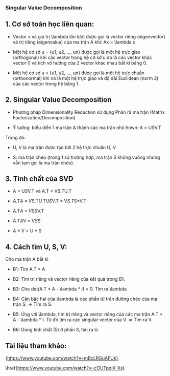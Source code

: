 ### Singular Value Decomposition

## 1. Cơ sở toán học liên quan:

* Vector x và giá trị \lambda lần lượt được gọi là vector riêng (eigenvector) và trị riêng (eigenvalue) của ma trận A khi: Ax = \lambda x

* Một hệ cơ sở u = {u1, u2, ..., un} được gọi là một hệ trực giao (orthogonal) khi các vector trong hệ cơ sở u đó là các vector khác vector 0 và tích vô hướng của 2 vector khác nhau bất kì bằng 0. 

* Một hệ cơ sở u = {u1, u2, ..., un} được gọi là một hệ trực chuẩn (orthonormal) khi nó là một hệ trực giao và độ dài Euclidean (norm 2) của các vector trong hệ bằng 1. 

## 2. Singular Value Decomposition 

* Phương pháp Dimensionality Reduction sử dụng Phân rã ma trận (Matrix Factorization/Decomposition)

* Ý tưởng: biểu diễn 1 ma trận A thành các ma trận nhỏ hown: A = U*S*V.T 

Trong đó:

* U, V là ma trận được tạo bởi 2 hệ trực chuẩn U, V.

* S: ma trận chéo (trong 1 số trường hợp, ma trận S không vuông nhưng vẫn tạm gọi là ma trận chéo).

## 3. Tính chất của SVD 

* A = U*S*V.T và A.T = V*S.T*U.T

* A.T*A = V*S.T*U.T*U*S*V.T = V*S.T*S*V.T

* A.T*A = V*S*S*V.T

* A.T*A*V = V*S*S

* A * V = U * S

## 4. Cách tìm U, S, V:

Cho ma trận A bất kì

* B1: Tìm A.T * A

* B2: Tìm trị riêng và vector riêng của kết quả trong B1. 

* B3: Cho det(A.T * A - \lambda * I) = 0. Tìm ra \lambda 

* B4: Căn bậc hai của \lambda là các phần tử trên đường chéo của ma trận S. => Tìm ra S.

* B5: Ứng với \lambda, tìm trị riêng và vector riêng của các ma trận A.T * A - \lambda * I. Từ đó tìm ra các singular vector của V. => Tìm ra V.

* B6: Dùng tính chất (5) ở phần 3, tìm ra U. 

## Tài liệu tham khảo:

{https://www.youtube.com/watch?v=mBcLRGuAFUk}

\href{https://www.youtube.com/watch?v=cOUTpqlX-Xs}